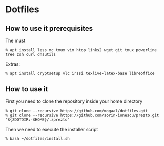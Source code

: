 # Dotfiles

## How to use it prerequisites

The must 

    % apt install less mc tmux vim htop links2 wget git tmux powerline tree zsh curl dnsutils
  
Extras:

    % apt install cryptsetup vlc irssi texlive-latex-base libreoffice


## How to use it

First you need to clone the repository inside your home directory 

    % git clone --recursive https://github.com/mogaal/dotfiles.git
    % git clone --recursive https://github.com/sorin-ionescu/prezto.git "${ZDOTDIR:-$HOME}/.zprezto"

Then we need to execute the installer script

    % bash ~/dotfiles/install.sh

